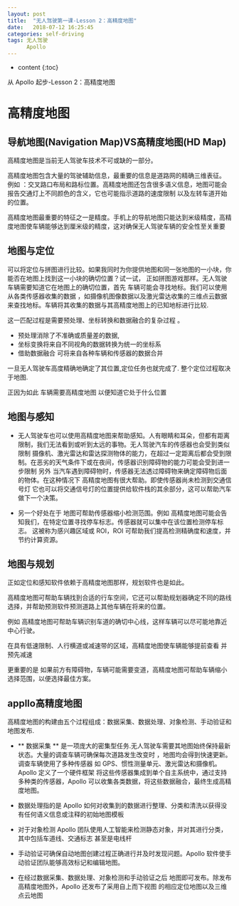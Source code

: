 ```yaml
---
layout: post
title:  "无人驾驶第一课-Lesson 2：高精度地图"
date:   2018-07-12 16:25:45
categories: self-driving
tags: 无人驾驶
      Apollo
---
```


* content
{:toc}

从 Apollo 起步-Lesson 2：高精度地图
<!--more-->


# 高精度地图

## 导航地图(Navigation Map)VS高精度地图(HD Map)
高精度地图是当前无人驾驶车技术不可或缺的一部分。

高精度地图包含大量的驾驶辅助信息，最重要的信息是道路网的精确三维表征。
例如 ：交叉路口布局和路标位置。高精度地图还包含很多语义信息，地图可能会报告交通灯上不同颜色的含义，它也可能指示道路的速度限制
以及左转车道开始的位置。

高精度地图最重要的特征之一是精度。手机上的导航地图只能达到米级精度，高精度地图使车辆能够达到厘米级的精度，这对确保无人驾驶车辆的安全性至关重要

## 地图与定位

可以将定位与拼图进行比较。如果我同时为你提供地图和同一张地图的一小块，你能否在地图上找到这一小块的确切位置？试一试，
正如拼图游戏那样。无人驾驶车辆需要知道它在地图上的确切位置，首先 车辆可能会寻找地标。我们可以使用从各类传感器收集的数据
，如摄像机图像数据以及激光雷达收集的三维点云数据来查找地标。车辆将其收集的数据与其高精度地图上的已知地标进行比较.

 这一匹配过程是需要预处理、坐标转换和数据融合的复杂过程 。
- 预处理消除了不准确或质量差的数据,
- 坐标变换将来自不同视角的数据转换为统一的坐标系
- 借助数据融合 可将来自各种车辆和传感器的数据合并

一旦无人驾驶车高度精确地确定了其位置,定位任务也就完成了. 整个定位过程取决于地图.

正因为如此 车辆需要高精度地图 以便知道它处于什么位置

## 地图与感知

- 无人驾驶车也可以使用高精度地图来帮助感知。人有眼睛和耳朵，但都有距离限制，我们无法看到或听到太远的事物。无人驾驶汽车的传感器也会受到类似限制
摄像机、激光雷达和雷达探测物体的能力，在超过一定距离后都会受到限制。在恶劣的天气条件下或在夜间，传感器识别障碍物的能力可能会受到进一步限制
另外 当汽车遇到障碍物时，传感器无法透过障碍物来确定障碍物后面的物体。在这种情况下 高精度地图有很大帮助。即使传感器尚未检测到交通信号灯
它也可以将交通信号灯的位置提供给软件栈的其余部分，这可以帮助汽车做下一个决策。

- 另一个好处在于 地图可帮助传感器缩小检测范围。例如 高精度地图可能会告知我们，在特定位置寻找停车标志。传感器就可以集中在该位置检测停车标志。
这被称为感兴趣区域或 ROI，ROI 可帮助我们提高检测精确度和速度，并节约计算资源。

## 地图与规划
正如定位和感知软件依赖于高精度地图那样，规划软件也是如此。

高精度地图可帮助车辆找到合适的行车空间，它还可以帮助规划器确定不同的路线选择，并帮助预测软件预测道路上其他车辆在将来的位置。

例如 高精度地图可帮助车辆识别车道的确切中心线，这样车辆可以尽可能地靠近中心行驶。

在具有低速限制、人行横道或减速带的区域，高精度地图使车辆能够提前查看 并预先减速

更重要的是 如果前方有障碍物，车辆可能需要变道，高精度地图可帮助车辆缩小选择范围，以便选择最佳方案。

## appllo高精度地图

高精度地图的构建由五个过程组成：数据采集、数据处理、对象检测、手动验证和地图发布.

- ** 数据采集 ** 是一项庞大的密集型任务.无人驾驶车需要其地图始终保持最新状态。大量的调查车辆可确保每次道路发生改变时
，地图均会得到快速更新。调查车辆使用了多种传感器 如 GPS、惯性测量单元、激光雷达和摄像机。Apollo 定义了一个硬件框架
将这些传感器集成到单个自主系统中，通过支持多种类的传感器，Apollo 可以收集各类数据，将这些数据融合，最终生成高精度地图。

- 数据处理指的是 Apollo 如何对收集到的数据进行整理、分类和清洗以获得没有任何语义信息或注释的初始地图模板

- 对于对象检测 Apollo 团队使用人工智能来检测静态对象，并对其进行分类，其中包括车道线、交通标志 甚至是电线杆

- 手动验证可确保自动地图创建过程正确进行并及时发现问题。Apollo 软件使手动验证团队能够高效标记和编辑地图。

- 在经过数据采集、数据处理、对象检测和手动验证之后 地图即可发布。除发布高精度地图外，Apollo 还发布了采用自上而下视图
的相应定位地图以及三维点云地图
